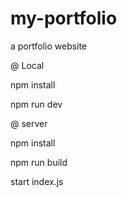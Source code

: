 # my-portfolio
a portfolio website


@ Local

npm install

npm run dev

@ server

npm install

npm run build

start index.js
